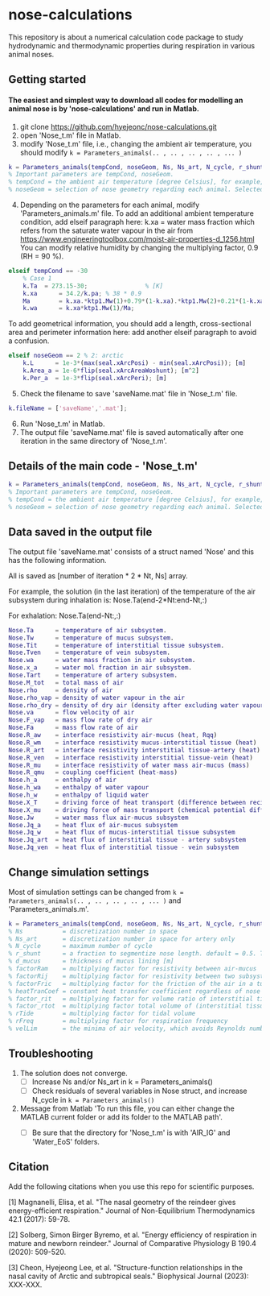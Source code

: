 # nose-calculations
This repository is about a numerical calculation code package to study hydrodynamic and thermodynamic properties during respiration in various animal noses. 

## Getting started
#### The easiest and simplest way to download all codes for modelling an animal nose is by 'nose-calculations' and run in Matlab. 


1. git clone https://github.com/hyejeonc/nose-calculations.git
2. open 'Nose_t.m' file in Matlab.
3. modify 'Nose_t.m' file, i.e., changing the ambient air temperature, you should modify `k = Parameters_animals(.. , .. , .. , .. , ... )`
   
```matlab
k = Parameters_animals(tempCond, noseGeom, Ns, Ns_art, N_cycle, r_shunt, d_mucus, factorRam, factorRij, factorFric, heatTranCoef, factor_rit, factor_rtot, rTide, rFreq, velLim)
% Important parameters are tempCond, noseGeom.
% tempCond = the ambient air temperature [degree Celsius], for example, -30.
% noseGeom = selection of nose geometry regarding each animal. Selected nose geometry should be added in 'Parameters_animals.m'.
```

4. Depending on the parameters for each animal, modify 'Parameters_animals.m' file.
   To add an additional ambient temperature condition, add elseif paragraph here:
   k.xa = water mass fraction 
    which refers from the saturate water vapour in the air from https://www.engineeringtoolbox.com/moist-air-properties-d_1256.html
    You can modify relative humidity by changing the multiplying factor, 0.9 (RH = 90 %). 

```matlab
elseif tempCond == -30
    % Case 1 
    k.Ta  = 273.15-30;                % [K]
    k.xa      = 34.2/k.pa; % 38 * 0.9
    Ma        = k.xa.*ktp1.Mw(1)+0.79*(1-k.xa).*ktp1.Mw(2)+0.21*(1-k.xa).*ktp1.Mw(3);
    k.wa      = k.xa*ktp1.Mw(1)/Ma;
```

To add geometrical information, you should add a length, cross-sectional area and perimeter information here: 
add another elseif paragraph to avoid a confusion. 

```matlab
elseif noseGeom == 2 % 2: arctic
    k.L      = 1e-3*(max(seal.xArcPosi) - min(seal.xArcPosi)); [m]
    k.Area_a = 1e-6*flip(seal.xArcAreaWoshunt); [m^2]
    k.Per_a  = 1e-3*flip(seal.xArcPeri); [m]
```

5. Check the filename to save 'saveName.mat' file in 'Nose_t.m' file.

```matlab
k.fileName = ['saveName','.mat'];
```

6. Run 'Nose_t.m' in Matlab.
7. The output file 'saveName.mat' file is saved automatically after one iteration in the same directory of 'Nose_t.m'.


## Details of the main code - 'Nose_t.m'
```matlab
k = Parameters_animals(tempCond, noseGeom, Ns, Ns_art, N_cycle, r_shunt, d_mucus, factorRam, factorRij, factorFric, heatTranCoef, factor_rit, factor_rtot, rTide, rFreq, velLim)
% Important parameters are tempCond, noseGeom.
% tempCond = the ambient air temperature [degree Celsius], for example, -30.
% noseGeom = selection of nose geometry regarding each animal. Selected nose geometry should be added in 'Parameters_animals.m'.
```

## Data saved in the output file 
The output file 'saveName.mat' consists of a struct named 'Nose' and this has the following information. 

All is saved as [number of iteration * 2 * Nt, Ns] array. 

For example, the solution (in the last iteration) of the temperature of the air subsystem during inhalation is: Nose.Ta(end-2*Nt:end-Nt,:)

For exhalation: Nose.Ta(end-Nt:,:)

```matlab
Nose.Ta      = temperature of air subsystem.
Nose.Tw      = temperature of mucus subsystem.
Nose.Tit     = temperature of interstitial tissue subsystem.
Nose.Tven    = temperature of vein subsystem.
Nose.wa      = water mass fraction in air subsystem.
Nose.x_a     = water mol fraction in air subsystem.
Nose.Tart    = temperature of artery subsystem.
Nose.M_tot   = total mass of air 
Nose.rho     = density of air 
Nose.rho_vap = density of water vapour in the air
Nose.rho_dry = density of dry air (density after excluding water vapour)
Nose.va      = flow velocity of air
Nose.F_vap   = mass flow rate of dry air
Nose.Fa      = mass flow rate of air 
Nose.R_aw    = interface resistivity air-mucus (heat, Rqq)
Nose.R_wm    = interface resistivity mucus-interstitial tissue (heat)
Nose.R_art   = interface resistivity interstitial tissue-artery (heat)
Nose.R_ven   = interface resistivity interstitial tissue-vein (heat)
Nose.R_mu    = interface resistivity of water mass air-mucus (mass)
Nose.R_qmu   = coupling coefficient (heat-mass)
Nose.h_a     = enthalpy of air 
Nose.h_wa    = enthalpy of water vapour
Nose.h_w     = enthalpy of liquid water
Nose.X_T     = driving force of heat transport (difference between reciprocal of temperature)
Nose.X_mu    = driving force of mass transport (chemical potential difference)
Nose.Jw      = water mass flux air-mucus subsystem 
Nose.Jq_a    = heat flux of air-mucus subsystem
Nose.Jq_w    = heat flux of mucus-interstitial tissue subsystem
Nose.Jq_art  = heat flux of interstitial tissue - artery subsystem
Nose.Jq_ven  = heat flux of interstitial tissue - vein subsystem
```


## Change simulation settings
Most of simulation settings can be changed from `k = Parameters_animals(.. , .. , .. , .. , ... )` and 'Parameters_animals.m'.

```matlab
k = Parameters_animals(tempCond, noseGeom, Ns, Ns_art, N_cycle, r_shunt, d_mucus, factorRam, factorRij, factorFric, heatTranCoef, factor_rit, factor_rtot, rTide, rFreq, velLim)
% Ns           = discretization number in space 
% Ns_art       = discretization number in space for artery only
% N_cycle      = maximum number of cycle
% r_shunt      = a fraction to segmentize nose length. default = 0.5. This means you segmentize the nose length where the volume ratio between maxilloturbinate and total air pathway in a nose (maxilloturbinate+olfactory path) is 0.5.
% d_mucus      = thickness of mucus lining [m]
% factorRam    = multiplying factor for resistivity between air-mucus
% factorRij    = multiplying factor for resistivity between two subsystems which does not relate to mass transport (i.e., interstitial tissue-artery, interstitial tissue-vein, mucus-interstitial tissue)
% factorFric   = multiplying factor for the friction of the air in a turbinate 
% heatTranCoef = constant heat transfer coefficient regardless of nose geometry 
% factor_rit   = multiplying factor for volume ratio of interstitial tissue; factor_rit * interstitial tissue/(interstitial tissue + artery + vein)
% factor_rtot  = multiplying factor total volume of (interstitial tissue + artery + vein)
% rTide        = multiplying factor for tidal volume
% rFreq        = multiplying factor for respiration frequency
% velLim       = the minima of air velocity, which avoids Reynolds number diverging to infinity
```


## Troubleshooting
1. The solution does not converge.
   - [ ] Increase Ns and/or Ns_art in k = Parameters_animals()
   - [ ] Check residuals of several variables in Nose struct, and increase N_cycle in `k = Parameters_animals()`
2. Message from Matlab 'To run this file, you can either change the MATLAB current folder or add its folder to the MATLAB path'.
   - [ ] Be sure that the directory for 'Nose_t.m' is with 'AIR_IG' and 'Water_EoS' folders. 


## Citation 
Add the following citations when you use this repo for scientific purposes. 

[1] Magnanelli, Elisa, et al. "The nasal geometry of the reindeer gives energy-efficient respiration." Journal of Non-Equilibrium Thermodynamics 42.1 (2017): 59-78.

[2] Solberg, Simon Birger Byremo, et al. "Energy efficiency of respiration in mature and newborn reindeer." Journal of Comparative Physiology B 190.4 (2020): 509-520.

[3] Cheon, Hyejeong Lee, et al. "Structure-function relationships in the nasal cavity of Arctic and subtropical seals." Biophysical Journal (2023): XXX-XXX.
